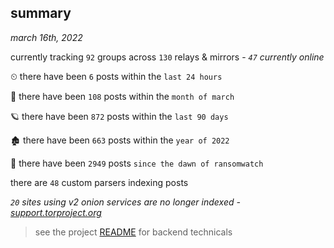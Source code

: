 
## summary
_march 16th, 2022_

currently tracking `92` groups across `130` relays & mirrors - _`47` currently online_

⏲ there have been `6` posts within the `last 24 hours`

🦈 there have been `108` posts within the `month of march`

🪐 there have been `872` posts within the `last 90 days`

🏚 there have been `663` posts within the `year of 2022`

🦕 there have been `2949` posts `since the dawn of ransomwatch`

there are `48` custom parsers indexing posts

_`20` sites using v2 onion services are no longer indexed - [support.torproject.org](https://support.torproject.org/onionservices/v2-deprecation/)_

> see the project [README](https://github.com/thetanz/ransomwatch#ransomwatch--) for backend technicals
